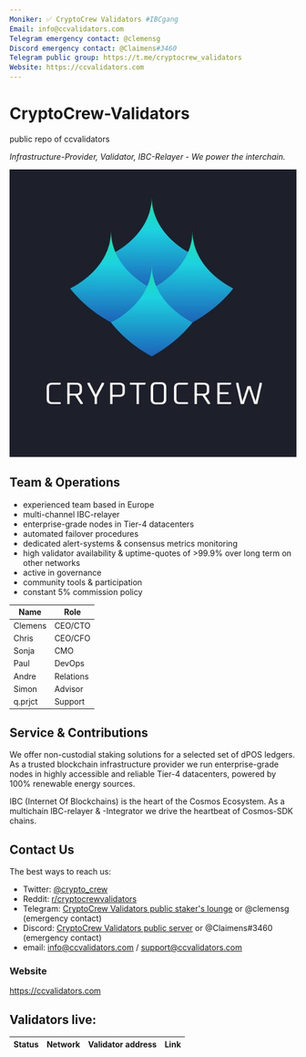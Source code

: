 ```yaml
---
Moniker: ✅ CryptoCrew Validators #IBCgang
Email: info@ccvalidators.com
Telegram emergency contact: @clemensg
Discord emergency contact: @Claimens#3460
Telegram public group: https://t.me/cryptocrew_validators
Website: https://ccvalidators.com
---
```



# CryptoCrew-Validators
public repo of ccvalidators

_Infrastructure-Provider, Validator, IBC-Relayer - We power the interchain._

 ![ccv](ccv.png)


## Team & Operations

- experienced team based in Europe
- multi-channel IBC-relayer
- enterprise-grade nodes in Tier-4 datacenters
- automated failover procedures
- dedicated alert-systems & consensus metrics monitoring 
- high validator availability & uptime-quotes of >99.9% over long term on other networks
- active in governance
- community tools & participation
- constant 5% commission policy


| Name            | Role      | 
| --------------- | --------- | 
| Clemens         | CEO/CTO   |
| Chris           | CEO/CFO   |
| Sonja           | CMO       |
| Paul            | DevOps    |
| Andre           | Relations |
| Simon           | Advisor   | 
| q.prjct         | Support   |


## Service & Contributions

We offer non-custodial staking solutions for a selected set of dPOS ledgers. As a trusted blockchain infrastructure provider we run enterprise-grade nodes in highly accessible and reliable Tier-4 datacenters, powered by 100% renewable energy sources.

IBC (Internet Of Blockchains) is the heart of the Cosmos Ecosystem. As a multichain IBC-relayer & -Integrator we drive the heartbeat of Cosmos-SDK chains.

 
## Contact Us

The best ways to reach us: 

- Twitter: [@crypto_crew](https://twitter.com/crypto_crew)  
- Reddit: [r/cryptocrewvalidators](https://www.reddit.com/r/cryptocrewvalidators)  
- Telegram: [CryptoCrew Validators public staker's lounge](https://t.me/cryptocrew_validators) or @clemensg (emergency contact)
- Discord: [CryptoCrew Validators public server](https://discord.gg/ACsTu6kh) or @Claimens#3460 (emergency contact)
- email: info@ccvalidators.com / support@ccvalidators.com

 
### Website

https://ccvalidators.com

## Validators live:

| Status | Network         | Validator address      | Link         |
| ------ | --------------- | ---------------------- | ------------ |
